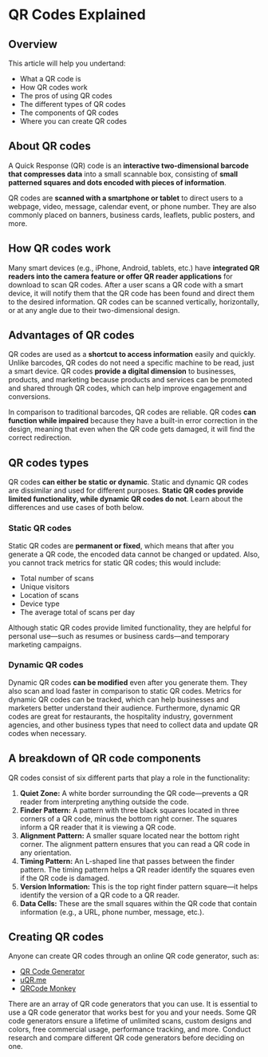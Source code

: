 # QR Codes Explained

## Overview

This article will help you undertand:

- What a QR code is
- How QR codes work
- The pros of using QR codes
- The different types of QR codes
- The components of QR codes
- Where you can create QR codes

## About QR codes

A Quick Response (QR) code is an **interactive two-dimensional barcode that compresses data** into a small scannable box, consisting of **small patterned squares and dots encoded with pieces of information**.

QR codes are **scanned with a smartphone or tablet** to direct users to a webpage, video, message, calendar event, or phone number. They are also commonly placed on banners, business cards, leaflets, public posters, and more.

## How QR codes work

Many smart devices (e.g., iPhone, Android, tablets, etc.) have **integrated QR readers into the camera feature or offer QR reader applications** for download to scan QR codes. After a user scans a QR code with a smart device, it will notify them that the QR code has been found and direct them to the desired information. QR codes can be scanned vertically, horizontally, or at any angle due to their two-dimensional design.

## Advantages of QR codes

QR codes are used as a **shortcut to access information** easily and quickly. Unlike barcodes, QR codes do not need a specific machine to be read, just a smart device. QR codes **provide a digital dimension** to businesses, products, and marketing because products and services can be promoted and shared through QR codes, which can help improve engagement and conversions.

In comparison to traditional barcodes, QR codes are reliable. QR codes **can function while impaired** because they have a built-in error correction in the design, meaning that even when the QR code gets damaged, it will find the correct redirection.

## QR codes types

QR codes **can either be static or dynamic**. Static and dynamic QR codes are dissimilar and used for different purposes. **Static QR codes provide limited functionality, while dynamic QR codes do not**. Learn about the differences and use cases of both below.

### Static QR codes

Static QR codes are **permanent or fixed**, which means that after you generate a QR code, the encoded data cannot be changed or updated. Also, you cannot track metrics for static QR codes; this would include:

- Total number of scans
- Unique visitors
- Location of scans
- Device type
- The average total of scans per day

Although static QR codes provide limited functionality, they are helpful for personal use—such as resumes or business cards—and temporary marketing campaigns.

### Dynamic QR codes

Dynamic QR codes **can be modified** even after you generate them. They also scan and load faster in comparison to static QR codes. Metrics for dynamic QR codes can be tracked, which can help businesses and marketers better understand their audience. Furthermore, dynamic QR codes are great for restaurants, the hospitality industry, government agencies, and other business types that need to collect data and update QR codes when necessary.

## A breakdown of QR code components

QR codes consist of six different parts that play a role in the functionality:

1. **Quiet Zone:** A white border surrounding the QR code—prevents a QR reader from interpreting anything outside the code.
2. **Finder Pattern:** A pattern with three black squares located in three corners of a QR code, minus the bottom right corner. The squares inform a QR reader that it is viewing a QR code.
3. **Alignment Pattern:** A smaller square located near the bottom right corner. The alignment pattern ensures that you can read a QR code in any orientation.
4. **Timing Pattern:** An L-shaped line that passes between the finder pattern. The timing pattern helps a QR reader identify the squares even if the QR code is damaged.
5. **Version Information:** This is the top right finder pattern square—it helps identify the version of a QR code to a QR reader.
6. **Data Cells:** These are the small squares within the QR code that contain information (e.g., a URL, phone number, message, etc.).

## Creating QR codes

Anyone can create QR codes through an online QR code generator, such as:

- [QR Code Generator](https://www.qr-code-generator.com/free-generator/?ut_source=google_c&ut_medium=cpc&ut_campaign=en_top_kw&ut_content=qr_generator_exact&ut_term=qr-code-generator_e&gclid=CjwKCAjw64eJBhAGEiwABr9o2Ht7ItP5pRaUY_fKvDI8rsxygzlbRd1ysPqUHXOnv4rWOlY3JJesbBoCXOQQAvD_BwE)
- [uQR.me](https://uqr.me/qr-code-generator/?ut_medium=cpc&ut_source=google&ut_campaign=2020-first&ut_term=qr-code-generator&ut_content=en&utm_term=qr-code-generator&utm_campaign=US+Campaigns&utm_source=adwords&utm_medium=ppc&hsa_acc=9523064648&hsa_cam=11226472739&hsa_grp=109303395039&hsa_ad=468751604145&hsa_src=g&hsa_tgt=kwd-374425108492&hsa_kw=qr-code-generator&hsa_mt=e&hsa_net=adwords&hsa_ver=3&gclid=CjwKCAjw64eJBhAGEiwABr9o2AbZwwS4iE1Kk6oyySe__lRpLmjmqEVuLgSJCBT9pWoIidPnhH2OVRoC3xkQAvD_BwE)
- [QRCode Monkey](https://www.qrcode-monkey.com/)

There are an array of QR code generators that you can use. It is essential to use a QR code generator that works best for you and your needs. Some QR code generators ensure a lifetime of unlimited scans, custom designs and colors, free commercial usage, performance tracking, and more. Conduct research and compare different QR code generators before deciding on one.
